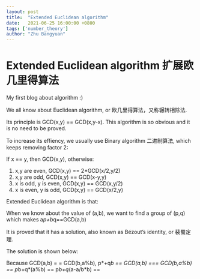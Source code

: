 ```yaml
---
layout: post
title:  "Extended Euclidean algorithm"
date:   2021-06-25 16:00:00 +0800
tags: ['number_theory']
author: "Zhu Bangyuan"
---
```


# Extended Euclidean algorithm 扩展欧几里得算法

My first blog about algorithm :)<br>

We all know about Euclidean algorithm, or 欧几里得算法，又称辗转相除法.<br>

Its principle is GCD(x,y) == GCD(x,y-x). This algorithm is so obvious and it is no need to be proved.<br>

To increase its effiency, we usually use Binary algorithm 二进制算法, which keeps removing factor 2:<br>

If x == y, then GCD(x,y), otherwise:<br>

1. x,y are even, GCD(x,y) == 2*GCD(x/2,y/2)<br>
2. x,y are odd, GCD(x,y) == GCD(x-y,y)<br>
3. x is odd, y is even, GCD(x,y) == GCD(x,y/2)<br>
4. x is even, y is odd, GCD(x,y) == GCD(x/2,y)<br>

Extended Euclidean algorithm is that:<br>

When we know about the value of (a,b), we want to find a group of (p,q) which makes a*p+b*q==GCD(a,b)<br>

It is proved that it has a solution, also known as Bézout’s identity, or 裴蜀定理.

The solution is shown below:<br>

Because GCD(a,b) = = GCD(b,a%b), p*+q*b == GCD(a,b) === GCD(b,a%b) == p*b+q*(a%b) == p*b+q*(a-a/b*b) == 